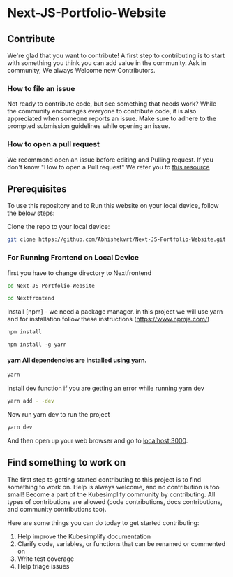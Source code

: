 # Next-JS-Portfolio-Website

## Contribute
We're glad that you want to contribute! 
A first step to contributing is to start with something you think you can add value in the community. Ask in community, We always Welcome new Contributors.
### How to file an issue 
Not ready to contribute code, but see something that needs work? While the community encourages everyone to contribute code, it is also appreciated when someone reports an issue.
Make sure to adhere to the prompted submission guidelines while opening an issue. 

### How to open a pull request
We recommend open an issue before editing and Pulling request. If you don't know "How to open a Pull request" We refer you to [this resource](https://opensource.com/article/19/7/create-pull-request-github)

## Prerequisites
To use this repository and to Run this website on your local device, follow the below steps:

Clone the repo to your local device: 

```bash
git clone https://github.com/Abhishekvrt/Next-JS-Portfolio-Website.git 
```
### For Running Frontend on Local Device
first you have to change directory to Nextfrontend
```bash
cd Next-JS-Portfolio-Website
```
```bash
cd Nextfrontend
```
Install [npm] - we need a package manager. in this project we will use yarn and for installation follow these instructions (https://www.npmjs.com/)

```bash
npm install 
```
```
npm install -g yarn
```
#### yarn All dependencies are installed using yarn.

```bash
yarn 
```
install dev function if you are getting an error while running yarn dev

```bash
yarn add - -dev
```
Now run yarn dev to run the project

```bash
yarn dev
```

And then open up your web browser and go to [localhost:3000](http://localhost:3000).

## Find something to work on

The first step to getting started contributing to this project is to find something to work on. Help is always welcome, and no contribution is too small!
Become a part of the Kubesimplify community by contributing. All types of contributions are allowed (code contributions, docs contributions, and community contributions too).

Here are some things you can do today to get started contributing:

1. Help improve the Kubesimplify documentation
2. Clarify code, variables, or functions that can be renamed or commented on
3. Write test coverage
4. Help triage issues
